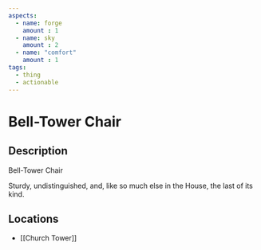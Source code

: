 ```yaml
---
aspects: 
  - name: forge
    amount : 1
  - name: sky
    amount : 2
  - name: "comfort"
    amount : 1
tags:
  - thing
  - actionable
---
```


# Bell-Tower Chair

## Description
Bell-Tower Chair

Sturdy, undistinguished, and, like so much else in the House, the last of its kind.
## Locations
- [[Church Tower]]